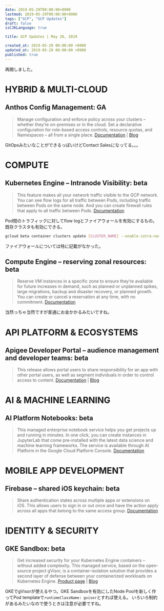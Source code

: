 ```yaml
---
date: 2019-05-29T00:00:00+0900
lastmod: 2019-05-29T00:00:00+0900
tags: ["GCP", "GCP Updates"]
draft: false
isCJKLanguage: true

title: GCP Updates | May 28, 2019

created_at: 2019-05-29 00:00:00 +0900
updated_at: 2019-05-29 00:00:00 +0900
published: true
---
```


再開しました。


# HYBRID & MULTI-CLOUD

## Anthos Config Management: GA

> Manage configuration and enforce policy across your clusters – whether they’re on-premises or in the cloud. Set a declarative configuration for role-based access controls, resource quotas, and Namespaces – all from a single place. [Documentation](https://cloud.google.com/anthos/docs/concepts/anthos-overview#centralized_config_management) | [Blog](https://cloud.google.com/blog/topics/hybrid-cloud/new-platform-for-managing-applications-in-todays-multi-cloud-world)

GitOpsみたいなことができるっぽいけどContact Salesになってる。。。


# COMPUTE

## Kubernetes Engine – Intranode Visibility: beta

> This feature makes all your network traffic visible to the GCP network. You can see flow logs for all traffic between Pods, including traffic between Pods on the same node. And you can create firewall rules that apply to all traffic between Pods. [Documentation](https://cloud.google.com/kubernetes-engine/docs/how-to/intranode-visibility)

Pod間のトラフィックに対してflow logとファイアウォールを有効にするもの。既存クラスタも有効にできる。

```bash
gcloud beta container clusters update [CLUSTER_NAME] --enable-intra-node-visibility
```

ファイアウォールについては特に記載がなかった。

## Compute Engine – reserving zonal resources: beta

> Reserve VM instances in a specific zone to ensure they’re available for future increases in demand, such as planned or unplanned spikes, large migrations, backup and disaster recovery, or planned growth. You can create or cancel a reservation at any time, with no commitment. [Documentation](https://cloud.google.com/compute/docs/instances/reserving-zonal-resources)

当然っちゃ当然ですが普通にお金かかるみたいですね。

# API PLATFORM & ECOSYSTEMS

## Apigee Developer Portal – audience management and developer teams: beta

> This release allows portal users to share responsibility for an app with other portal users, as well as segment individuals in order to control access to content. [Documentation](https://docs.apigee.com/release/notes/190507-apigee-edge-public-cloud-release-notes-ui#teams-audience-management) | [Blog](https://community.apigee.com/idea/68536/introducing-developer-programs-and-the-developer-t.html)


# AI & MACHINE LEARNING

## AI Platform Notebooks: beta

> This managed enterprise notebook service helps you get projects up and running in minutes. In one click, you can create instances in JupyterLab that come pre-installed with the latest data science and machine learning frameworks. The service is available through AI Platform in the Google Cloud Platform Console.
 [Documentation](https://cloud.google.com/ml-engine/docs/notebooks/)


# MOBILE APP DEVELOPMENT

## Firebase – shared iOS keychain: beta

> Share authentication states across multiple apps or extensions on iOS. This allows users to sign in or out once and have the action apply across all apps that belong to the same access group. [Documentation](https://firebase.google.com/docs/auth/ios/single-sign-on)


# IDENTITY & SECURITY

## GKE Sandbox: beta

> Get increased security for your Kubernetes Engine containers – without added complexity. This managed service, based on the open-source project gVisor, is a container-isolation solution that provides a second layer of defense between your containerized workloads on Kubernetes Engine. [Product page](https://cloud.google.com/kubernetes-engine/sandbox/) | [Blog](https://cloud.google.com/blog/products/identity-security/increasing-trust-in-google-cloud-visibility-control-and-automation)

GKEでgVisorが使えるやつ。GKE Sandboxを有効にしたNode Poolを新しく作ってPod templateで`runtimeClassName: gvisor`とすれば使える。
いろいろ制約があるみたいなので使うときは注意が必要ですね。
